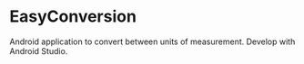 # EasyConversion
Android application to convert between units of measurement.
Develop with Android Studio.

